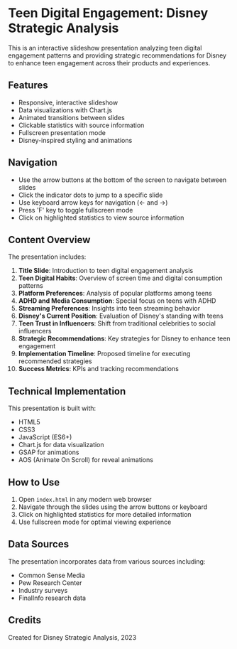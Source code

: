 # Teen Digital Engagement: Disney Strategic Analysis

This is an interactive slideshow presentation analyzing teen digital engagement patterns and providing strategic recommendations for Disney to enhance teen engagement across their products and experiences.

## Features

- Responsive, interactive slideshow
- Data visualizations with Chart.js
- Animated transitions between slides
- Clickable statistics with source information
- Fullscreen presentation mode
- Disney-inspired styling and animations

## Navigation

- Use the arrow buttons at the bottom of the screen to navigate between slides
- Click the indicator dots to jump to a specific slide
- Use keyboard arrow keys for navigation (← and →)
- Press 'F' key to toggle fullscreen mode
- Click on highlighted statistics to view source information

## Content Overview

The presentation includes:

1. **Title Slide**: Introduction to teen digital engagement analysis
2. **Teen Digital Habits**: Overview of screen time and digital consumption patterns
3. **Platform Preferences**: Analysis of popular platforms among teens
4. **ADHD and Media Consumption**: Special focus on teens with ADHD
5. **Streaming Preferences**: Insights into teen streaming behavior
6. **Disney's Current Position**: Evaluation of Disney's standing with teens
7. **Teen Trust in Influencers**: Shift from traditional celebrities to social influencers
8. **Strategic Recommendations**: Key strategies for Disney to enhance teen engagement
9. **Implementation Timeline**: Proposed timeline for executing recommended strategies
10. **Success Metrics**: KPIs and tracking recommendations

## Technical Implementation

This presentation is built with:

- HTML5
- CSS3
- JavaScript (ES6+)
- Chart.js for data visualization
- GSAP for animations
- AOS (Animate On Scroll) for reveal animations

## How to Use

1. Open `index.html` in any modern web browser
2. Navigate through the slides using the arrow buttons or keyboard
3. Click on highlighted statistics for more detailed information
4. Use fullscreen mode for optimal viewing experience

## Data Sources

The presentation incorporates data from various sources including:

- Common Sense Media
- Pew Research Center
- Industry surveys
- FinalInfo research data

## Credits

Created for Disney Strategic Analysis, 2023
